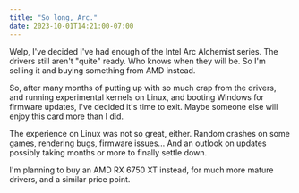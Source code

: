 ```yaml
---
title: "So long, Arc."
date: 2023-10-01T14:21:00-07:00
---
```


Welp, I've decided I've had enough of the Intel Arc Alchemist series. The drivers still aren't "quite" ready. Who knows when they will be. So I'm selling it and buying something from AMD instead.

<!-- more -->

So, after many months of putting up with so much crap from the drivers, and running experimental kernels on Linux, and booting Windows for firmware updates, I've decided it's time to exit. Maybe someone else will enjoy this card more than I did.

The experience on Linux was not so great, either. Random crashes on some games, rendering bugs, firmware issues... And an outlook on updates possibly taking months or more to finally settle down.

I'm planning to buy an AMD RX 6750 XT instead, for much more mature drivers, and a similar price point.